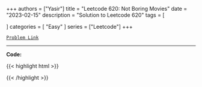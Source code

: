 
+++
authors = ["Yasir"]
title = "Leetcode 620: Not Boring Movies"
date = "2023-02-15"
description = "Solution to Leetcode 620"
tags = [
    
]
categories = [
    "Easy"
]
series = ["Leetcode"]
+++



[`Problem Link`](https://leetcode.com/problems/not-boring-movies/description/)

---

**Code:**

{{< highlight html >}}

{{< /highlight >}}

